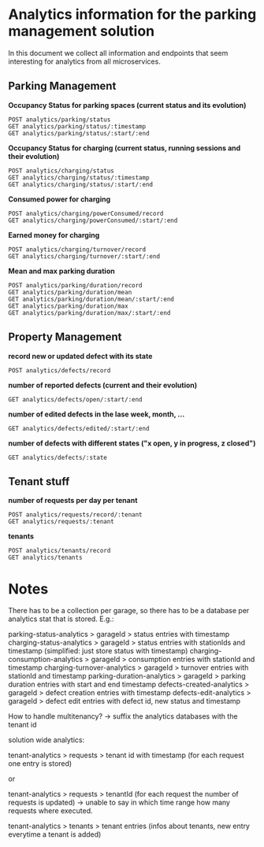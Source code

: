 # Analytics information for the parking management solution

In this document we collect all information and endpoints that seem interesting for analytics from all microservices.

## Parking Management

**Occupancy Status for parking spaces (current status and its evolution)**
```
POST analytics/parking/status
GET analytics/parking/status/:timestamp
GET analytics/parking/status/:start/:end
```

**Occupancy Status for charging (current status, running sessions and their evolution)**
```
POST analytics/charging/status
GET analytics/charging/status/:timestamp
GET analytics/charging/status/:start/:end
```

**Consumed power for charging**
```
POST analytics/charging/powerConsumed/record
GET analytics/charging/powerConsumed/:start/:end
```

**Earned money for charging**
```
POST analytics/charging/turnover/record
GET analytics/charging/turnover/:start/:end
```

**Mean and max parking duration**
```
POST analytics/parking/duration/record
GET analytics/parking/duration/mean
GET analytics/parking/duration/mean/:start/:end
GET analytics/parking/duration/max
GET analytics/parking/duration/max/:start/:end
```

## Property Management

**record new or updated defect with its state**
```
POST analytics/defects/record
```

**number of reported defects (current and their evolution)**
```
GET analytics/defects/open/:start/:end
```

**number of edited defects in the lase week, month, ...**
```
GET analytics/defects/edited/:start/:end
```

**number of defects with different states ("x open, y in progress, z closed")**
```
GET analytics/defects/:state
```

## Tenant stuff

**number of requests per day per tenant**
```
POST analytics/requests/record/:tenant
GET analytics/requests/:tenant
```

**tenants**
```
POST analytics/tenants/record
GET analytics/tenants
```


# Notes

There has to be a collection per garage, so there has to be a database per analytics stat that is stored. E.g.:

parking-status-analytics > garageId > status entries with timestamp
charging-status-analytics > garageId > status entries with stationIds and timestamp (simplified: just store status with timestamp)
charging-consumption-analytics > garageId > consumption entries with stationId and timestamp
charging-turnover-analytics > garageId > turnover entries with stationId and timestamp
parking-duration-analytics > garageId > parking duration entries with start and end timestamp
defects-created-analytics > garageId > defect creation entries with timestamp
defects-edit-analytics > garageId > defect edit entries with defect id, new status and timestamp

How to handle multitenancy? -> suffix the analytics databases with the tenant id


solution wide analytics:

tenant-analytics > requests > tenant id with timestamp (for each request one entry is stored)

or 

tenant-analytics > requests > tenantId (for each request the number of requests is updated) -> unable to say in which time range how many requests where executed.

tenant-analytics > tenants > tenant entries (infos about tenants, new entry everytime a tenant is added)